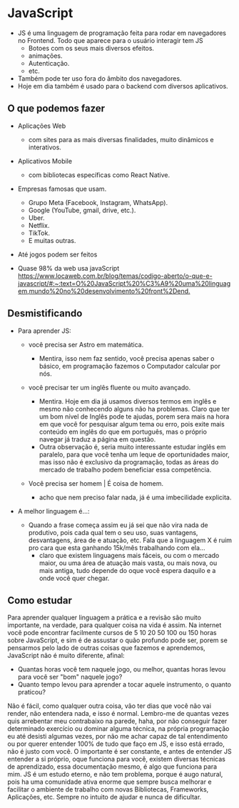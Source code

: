 # JavaScript

* JS é uma linguagem de programação feita para rodar em navegadores no Frontend. Todo que aparece para o usuário interagir tem JS
  * Botoes com os seus mais diversos efeitos.
  * animações.
  * Autenticação.
  * etc.
* Também pode ter uso fora do âmbito dos navegadores.
* Hoje em dia também é usado para o backend com diversos aplicativos.

## O que podemos fazer

* Aplicações Web
  * com sites para as mais diversas finalidades, muito dinâmicos e interativos.
* Aplicativos Mobile
  * com bibliotecas específicas como React Native.
* Empresas famosas que usam.
  * Grupo Meta (Facebook, Instagram, WhatsApp).
  * Google (YouTube, gmail, drive, etc.).
  * Uber.
  * Netflix.
  * TikTok.
  * E muitas outras.
* Até jogos podem ser feitos

* Quase 98% da web usa javaScript
  <https://www.locaweb.com.br/blog/temas/codigo-aberto/o-que-e-javascript/#:~:text=O%20JavaScript%20%C3%A9%20uma%20linguagem,mundo%20no%20desenvolvimento%20front%2Dend.>

## Desmistificando

* Para aprender JS:

  * você precisa ser Astro em matemática.
    * Mentira, isso nem faz sentido, você precisa apenas saber o básico, em programação fazemos o Computador calcular por nós.

  * você precisar ter um inglês fluente ou muito avançado.
    * Mentira. Hoje em dia já usamos diversos termos em inglês e mesmo não conhecendo alguns não ha problemas. Claro que ter um bom nível de Inglês pode te ajudas, porem sera mais na hora em que você for pesquisar algum tema ou erro, pois exite mais conteúdo em inglês do que em português, mas o próprio navegar já traduz a página em questão.
    * Outra observação é, seria muito interessante estudar inglês em paralelo, para que você tenha um leque de oportunidades maior, mas isso não é exclusivo da programação, todas as áreas do mercado de trabalho podem beneficiar essa competência.

  * Você precisa ser homem | É coisa de homem.
    * acho que nem preciso falar nada, já é uma imbecilidade explicita.

* A melhor linguagem é...:

  * Quando a frase começa assim eu já sei que não vira nada de produtivo, pois cada qual tem o seu uso, suas vantagens, desvantagens, área de e atuação, etc. Fala que a linguagem X é ruim pro cara que esta ganhando 15k/mês trabalhando com ela...
    * claro que existem linguagens mais fáceis, ou com o mercado maior, ou uma área de atuação mais vasta, ou mais nova, ou mais antiga, tudo depende do oque você espera daquilo e a onde você quer chegar.

## Como estudar

 Para aprender qualquer linguagem a prática e a revisão são muito importante, na verdade, para qualquer coisa na vida é assim.
 Na internet você pode encontrar facilmente cursos de 5 10 20 50 100 ou 150 horas sobre JavaScript, e sim é de assustar o quão profundo pode ser, porem se pensarmos pelo lado de outras coisas que fazemos e aprendemos, JavaScript não é muito diferente, afinal:

* Quantas horas você tem naquele jogo, ou melhor, quantas horas levou para você ser "bom" naquele jogo?
* Quanto tempo levou para aprender a tocar aquele instrumento, o quanto praticou?

 Não é fácil, como qualquer outra coisa, vão ter dias que você não vai render, não entendera nada, e isso é normal. Lembro-me de quantas vezes quis arrebentar meu contrabaixo na parede, haha, por não conseguir fazer determinado exercício ou dominar alguma técnica, na própria programação eu até desisti algumas vezes, por não me achar capaz de tal entendimento ou por querer entender 100% de tudo que faço em JS, e isso está errado, não é justo com você.
 O importante é ser constante, e antes de entender JS entender a si próprio, oque funciona para você, existem diversas técnicas de aprendizado, essa documentação mesmo, é algo que funciona para mim.
JS é um estudo eterno, e não tem problema, porque é augo natural, pois ha uma comunidade ativa enorme que sempre busca melhorar e facilitar o ambiente de trabalho com novas Bibliotecas, Frameworks, Aplicações, etc. Sempre no intuito de ajudar e nunca de dificultar.
